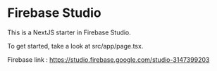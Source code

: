 # Firebase Studio

This is a NextJS starter in Firebase Studio.

To get started, take a look at src/app/page.tsx.

Firebase link : https://studio.firebase.google.com/studio-3147399203
